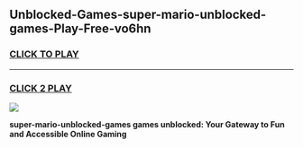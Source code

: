 
## Unblocked-Games-super-mario-unblocked-games-Play-Free-vo6hn
<h3>
<a href="https://premium76.site?title=super-mario-unblocked-games&ref=09A">CLICK TO PLAY</a></h3>
<hr>

<h3>
<a href="https://premium76.site?title=super-mario-unblocked-games&ref=09A">CLICK 2 PLAY</a>
  
</h3>

<a href="https://premium76.site?title=super-mario-unblocked-games&ref=09A"><img src="https://clearcache.store/games.png"></a>


**super-mario-unblocked-games games unblocked: Your Gateway to Fun and Accessible Online Gaming**
